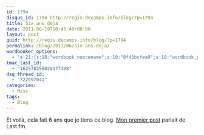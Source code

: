 ```yaml
---
id: 1794
disqus_id: 1794 http://regis.decamps.info/blog/?p=1794
title: Six ans déjà
date: 2011-06-19T10:45:40+00:00
layout: post
guid: http://regis.decamps.info/blog/?p=1794
permalink: /blog/2011/06/six-ans-deja/
wordbooker_options:
  - 'a:21:{s:18:"wordbook_noncename";s:10:"8f43bcfea9";s:18:"wordbook_page_post";s:4:"-100";s:18:"wordbook_orandpage";s:1:"2";s:23:"wordbook_default_author";s:1:"1";s:23:"wordbook_extract_length";s:3:"256";s:19:"wordbook_actionlink";s:3:"300";s:18:"wordbook_attribute";s:0:"";s:29:"wordbooker_status_update_text";s:33:"New blog post :  %title% - %link%";s:25:"wordbooker_like_share_too";s:2:"on";s:21:"wordbooker_like_width";s:3:"250";s:27:"wordbooker_like_button_page";s:2:"on";s:25:"wordbook_fbshare_location";s:3:"top";s:24:"wordbook_fblike_location";s:3:"top";s:22:"wordbook_fblike_action";s:9:"recommend";s:27:"wordbook_fblike_colorscheme";s:4:"dark";s:20:"wordbook_fblike_font";s:5:"arial";s:22:"wordbook_fblike_button";s:12:"button_count";s:21:"wordbook_fblike_faces";s:5:"false";s:29:"wordbook_republish_time_frame";s:2:"10";s:32:"wordbook_description_meta_length";s:3:"350";s:24:"wordbooker_comment_email";s:23:"regis.decamps@gmail.com";}'
tmac_last_id:
  - "162978350028177408"
dsq_thread_id:
  - "722997041"
categories:
  - Misc
tags:
  - Blog
---
```

Et voilà, cela fait 6 ans que je tiens ce blog. [Mon premier post](http://regis.decamps.info/blog/2005/06/audio-scrobbler/) parlait de Last.fm.
